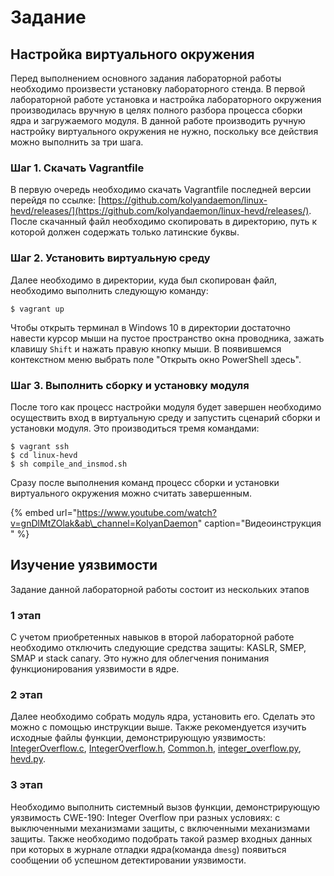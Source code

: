 # Задание

## Настройка виртуального окружения

Перед выполнением основного задания лабораторной работы необходимо произвести установку лабораторного стенда.  В первой лабораторной работе установка и настройка лабораторного окружения производилась вручную в целях полного разбора процесса сборки ядра и загружаемого модуля. В данной работе производить ручную настройку виртуального окружения не нужно, поскольку все действия можно выполнить за три шага. 

### Шаг 1. Скачать Vagrantfile

В первую очередь необходимо скачать Vagrantfile последней версии перейдя по ссылке: [https://github.com/kolyandaemon/linux-hevd/releases/](https://github.com/kolyandaemon/linux-hevd/releases/). После скачанный файл необходимо скопировать в директорию, путь к которой должен содержать только латинские буквы. 

### Шаг 2. Установить виртуальную среду 

Далее необходимо в  директории, куда был скопирован файл, необходимо выполнить следующую команду: 

```text
$ vagrant up
```

Чтобы открыть терминал в Windows 10 в директории достаточно навести курсор мыши на пустое пространство окна проводника, зажать клавишу `Shift`  и нажать правую кнопку мыши. В появившемся контекстном меню выбрать поле "Открыть окно PowerShell здесь".

### Шаг 3. Выполнить сборку и установку модуля

После того как процесс настройки модуля будет завершен необходимо осуществить вход в виртуальную среду и запустить сценарий сборки и установки модуля. Это производиться тремя командами: 

```text
$ vagrant ssh
$ cd linux-hevd
$ sh compile_and_insmod.sh
```

Сразу после выполнения команд процесс сборки и установки виртуального окружения можно считать завершенным.

{% embed url="https://www.youtube.com/watch?v=gnDlMtZOlak&ab\_channel=KolyanDaemon" caption="Видеоинструкция " %}

## Изучение уязвимости 

Задание данной лабораторной работы состоит из нескольких этапов

### 1 этап 

С учетом приобретенных навыков в второй лабораторной работе необходимо отключить следующие средства защиты: KASLR, SMEP, SMAP и stack canary. Это нужно для облегчения понимания функционирования уязвимости в ядре. 

### 2 этап

Далее необходимо собрать модуль ядра, установить его. Сделать это можно с помощью инструкции выше.  Также рекомендуется изучить исходные файлы функции, демонстрирующую уязвимость:   [IntegerOverflow.c](https://github.com/kolyandaemon/linux-hevd/blob/master/sources/HEVD/Linux/IntegerOverflow.c),  [IntegerOverflow.h](https://github.com/kolyandaemon/linux-hevd/blob/master/sources/HEVD/Linux/IntegerOverflow.h),  [Common.h](https://github.com/kolyandaemon/linux-hevd/blob/master/sources/HEVD/Linux/Common.h),  [integer\_overflow.py](https://github.com/kolyandaemon/linux-hevd/blob/master/exploit/integer_overflow.py),  [hevd.py](https://github.com/kolyandaemon/linux-hevd/blob/master/exploit/hevd.py).

### 3 этап 

Необходимо выполнить системный вызов функции, демонстрирующую уязвимость CWE-190: Integer Overflow при разных условиях: с выключенными механизмами защиты, с включенными механизмами защиты. Также необходимо подобрать такой размер входных данных при которых в журнале отладки ядра\(команда `dmesg`\) появиться сообщении об успешном детектировании уязвимости. 



